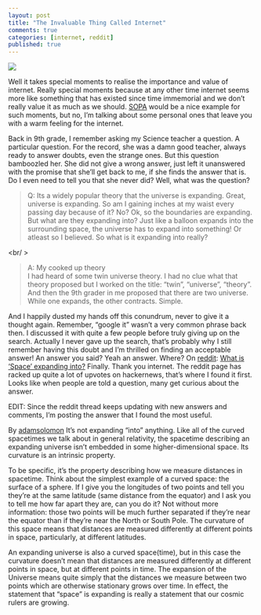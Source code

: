 ```yaml
---
layout: post
title: "The Invaluable Thing Called Internet"
comments: true
categories: [internet, reddit]
published: true
---
```

<img src="http://media.tumblr.com/tumblr_m0ifz3LZoA1r8a4fg.png" />


Well it takes special moments to realise the importance and value of internet. Really special moments because at any other time internet seems more like something that has existed since time immemorial and we don’t really value it as much as we should. [SOPA](http://en.wikipedia.org/wiki/Stop_Online_Piracy_Act "SOPA") would be a nice example for such moments, but no, I’m talking about some personal ones that leave you with a warm feeling for the internet. 

Back in 9th grade, I remember asking my Science teacher a question. A particular question. For the record, she was a damn good teacher, always ready to answer doubts, even the strange ones. But this question bamboozled her. She did not give a wrong answer, just left it unanswered with the promise that she’ll get back to me, if she finds the answer that is. Do I even need to tell you that she never did? Well, what was the question?

<!-- more -->
>Q:
Its a widely popular theory that the universe is expanding. Great, universe is expanding. So am I gaining inches at my waist every passing day because of it? No? Ok, so the boundaries are expanding. But what are they expanding into? Just like a balloon expands into the surrounding space, the universe has to expand into something! Or atleast so I believed. So what is it expanding into really?   

<br/ >  
>A: My cooked up theory <br />
I had heard of some twin universe theory. I had no clue what that theory proposed but I worked on the title: “twin”, “universe”, “theory”. And then the 9th grader in me proposed that there are two universe. While one expands, the other contracts. Simple. 

And I happily dusted my hands off this conundrum, never to give it a thought again. Remember, “google it” wasn’t a very common phrase back then. I discussed it with quite a few people before truly giving up on the search. Actually I never gave up the search, that’s probably why I still remember having this doubt and I’m thrilled on finding an acceptable answer!
An answer you said? Yeah an answer. Where? On [reddit](http://www.reddit.com/r/askscience/ "reddit"): [What is ‘Space’ expanding into?](http://www.reddit.com/r/askscience/comments/qk58k/what_is_space_expanding_into/)
Finally. Thank you internet.
The reddit page has racked up quite a lot of upvotes on hackernews, that’s where I found it first. Looks like when people are told a question, many get curious about the answer.

EDIT: Since the reddit thread keeps updating with new answers and comments, I’m posting the answer that I found the most useful.

By [adamsolomon](http://www.reddit.com/user/adamsolomon "adamsolomon")
It’s not expanding “into” anything. Like all of the curved spacetimes we talk about in general relativity, the spacetime describing an expanding universe isn’t embedded in some higher-dimensional space. Its curvature is an intrinsic property.

To be specific, it’s the property describing how we measure distances in spacetime. Think about the simplest example of a curved space: the surface of a sphere. If I give you the longitudes of two points and tell you they’re at the same latitude (same distance from the equator) and I ask you to tell me how far apart they are, can you do it? Not without more information: those two points will be much further separated if they’re near the equator than if they’re near the North or South Pole. The curvature of this space means that distances are measured differently at different points in space, particularly, at different latitudes.

An expanding universe is also a curved space(time), but in this case the curvature doesn’t mean that distances are measured differently at different points in space, but at different points in time. The expansion of the Universe means quite simply that the distances we measure between two points which are otherwise stationary grows over time. In effect, the statement that “space” is expanding is really a statement that our cosmic rulers are growing.